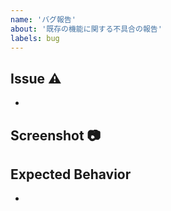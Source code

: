 ```yaml
---
name: 'バグ報告'
about: '既存の機能に関する不具合の報告'
labels: bug
---
```


## Issue ⚠️
- 

## Screenshot 📷


## Expected Behavior
- 
